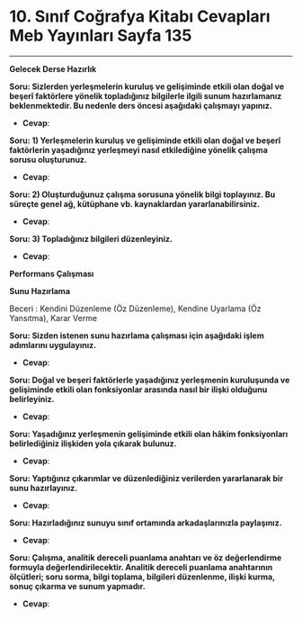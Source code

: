 # 10. Sınıf Coğrafya Kitabı Cevapları Meb Yayınları Sayfa 135

---

**Gelecek Derse Hazırlık**

**Soru: Sizlerden yerleşmelerin kuruluş ve gelişiminde etkili olan doğal ve beşerî faktörlere yönelik topladığınız bilgilerle ilgili sunum hazırlamanız beklenmektedir. Bu nedenle ders öncesi aşağıdaki çalışmayı yapınız.**

-   **Cevap**:

**Soru: 1) Yerleşmelerin kuruluş ve gelişiminde etkili olan doğal ve beşerî faktörlerin yaşadığınız yerleşmeyi nasıl etkilediğine yönelik çalışma sorusu oluşturunuz.**

-   **Cevap**:

**Soru: 2) Oluşturduğunuz çalışma sorusuna yönelik bilgi toplayınız. Bu süreçte genel ağ, kütüphane vb. kaynaklardan yararlanabilirsiniz.**

-   **Cevap**:

**Soru: 3) Topladığınız bilgileri düzenleyiniz.**

-   **Cevap**:

**Performans Çalışması**

**Sunu Hazırlama**

Beceri : Kendini Düzenleme (Öz Düzenleme), Kendine Uyarlama (Öz Yansıtma), Karar Verme

**Soru: Sizden istenen sunu hazırlama çalışması için aşağıdaki işlem adımlarını uygulayınız.**

-   **Cevap**:

**Soru: Doğal ve beşeri faktörlerle yaşadığınız yerleşmenin kuruluşunda ve gelişiminde etkili olan fonksiyonlar arasında nasıl bir ilişki olduğunu belirleyiniz.**

-   **Cevap**:

**Soru: Yaşadığınız yerleşmenin gelişiminde etkili olan hâkim fonksiyonları belirlediğiniz ilişkiden yola çıkarak bulunuz.**

-   **Cevap**:

**Soru: Yaptığınız çıkarımlar ve düzenlediğiniz verilerden yararlanarak bir sunu hazırlayınız.**

-   **Cevap**:

**Soru: Hazırladığınız sunuyu sınıf ortamında arkadaşlarınızla paylaşınız.**

-   **Cevap**:

**Soru: Çalışma, analitik dereceli puanlama anahtarı ve öz değerlendirme formuyla değerlendirilecektir. Analitik dereceli puanlama anahtarının ölçütleri; soru sorma, bilgi toplama, bilgileri düzenlenme, ilişki kurma, sonuç çıkarma ve sunum yapmadır.**

-   **Cevap**: